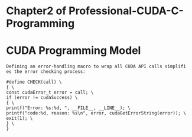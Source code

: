 # Chapter2 of Professional-CUDA-C-Programming 
# CUDA Programming Model


	Defining an error-handling macro to wrap all CUDA API calls simplifi es the error checking process:
	
	#define CHECK(call) \
	{ \
	const cudaError_t error = call; \
	if (error != cudaSuccess) \
	{ \
	printf("Error: %s:%d, ", __FILE__, __LINE__); \
	printf("code:%d, reason: %s\n", error, cudaGetErrorString(error)); \
	exit(1); \
	} \
	}
